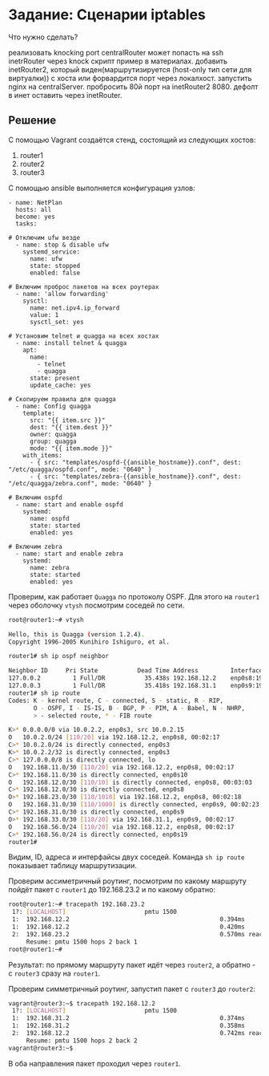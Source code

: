 # Задание: Сценарии iptables


Что нужно сделать?

реализовать knocking port
centralRouter может попасть на ssh inetrRouter через knock скрипт
пример в материалах.
добавить inetRouter2, который виден(маршрутизируется (host-only тип сети для виртуалки)) с хоста или форвардится порт через локалхост.
запустить nginx на centralServer.
пробросить 80й порт на inetRouter2 8080.
дефолт в инет оставить через inetRouter.

## Решение

С помощью Vagrant создаётся стенд, состоящий из следующих хостов:
1. router1
2. router2
3. router3

С помощью ansible выполняется конфигурация узлов:
```
- name: NetPlan
  hosts: all
  become: yes
  tasks:

# Отключим ufw везде
  - name: stop & disable ufw
    systemd_service:
      name: ufw
      state: stopped
      enabled: false

# Включим проброс пакетов на всех роутерах
  - name: 'allow forwarding'
    sysctl:
      name: net.ipv4.ip_forward
      value: 1
      sysctl_set: yes

# Установим telnet и quagga на всех хостах
  - name: install telnet & quagga
    apt:
      name: 
        - telnet
        - quagga
      state: present
      update_cache: yes

# Скопируем правила для quagga
  - name: Config quagga
    template: 
      src: "{{ item.src }}"
      dest: "{{ item.dest }}"
      owner: quagga
      group: quagga
      mode: "{{ item.mode }}"
    with_items:
      - { src: "templates/ospfd-{{ansible_hostname}}.conf", dest: "/etc/quagga/ospfd.conf", mode: "0640" }
      - { src: "templates/zebra-{{ansible_hostname}}.conf", dest: "/etc/quagga/zebra.conf", mode: "0640" }

# Включим ospfd
  - name: start and enable ospfd
    systemd:
      name: ospfd
      state: started
      enabled: yes

# Включим zebra
  - name: start and enable zebra
    systemd:
      name: zebra
      state: started
      enabled: yes
```




Проверим, как работает `Quagga` по протоколу OSPF.
Для этого на `router1` через оболочку `vtysh` посмотрим соседей по сети.
```bash
root@router1:~# vtysh

Hello, this is Quagga (version 1.2.4).
Copyright 1996-2005 Kunihiro Ishiguro, et al.

router1# sh ip ospf neighbor

Neighbor ID     Pri State           Dead Time Address         Interface            RXmtL RqstL DBsmL
127.0.0.2         1 Full/DR           35.438s 192.168.12.2    enp0s8:192.168.12.1      0     0     0
127.0.0.3         1 Full/DR           35.418s 192.168.31.1    enp0s9:192.168.31.2      0     0     0
router1# sh ip route
Codes: K - kernel route, C - connected, S - static, R - RIP,
       O - OSPF, I - IS-IS, B - BGP, P - PIM, A - Babel, N - NHRP,
       > - selected route, * - FIB route

K>* 0.0.0.0/0 via 10.0.2.2, enp0s3, src 10.0.2.15
O   10.0.2.0/24 [110/20] via 192.168.12.2, enp0s8, 00:02:17
C>* 10.0.2.0/24 is directly connected, enp0s3
K>* 10.0.2.2/32 is directly connected, enp0s3
C>* 127.0.0.0/8 is directly connected, lo
O   192.168.11.0/30 [110/20] via 192.168.12.2, enp0s8, 00:02:17
C>* 192.168.11.0/30 is directly connected, enp0s10
O   192.168.12.0/30 [110/10] is directly connected, enp0s8, 00:03:03
C>* 192.168.12.0/30 is directly connected, enp0s8
O>* 192.168.23.0/30 [110/1010] via 192.168.12.2, enp0s8, 00:02:18
O   192.168.31.0/30 [110/1000] is directly connected, enp0s9, 00:02:23
C>* 192.168.31.0/30 is directly connected, enp0s9
O>* 192.168.33.0/30 [110/20] via 192.168.31.1, enp0s9, 00:02:17
O   192.168.56.0/24 [110/20] via 192.168.12.2, enp0s8, 00:02:17
C>* 192.168.56.0/24 is directly connected, enp0s19
router1# 
```
Видим, ID, адреса и интерфайсы двух соседей.
Команда `sh ip route` показывает таблицу маршрутизации.


Проверим ассиметричный роутинг, посмотрим по какому маршруту пойдёт пакет с `router1` до 192.168.23.2 и по какому обратно:
```bash
root@router1:~# tracepath 192.168.23.2
 1?: [LOCALHOST]                      pmtu 1500
 1:  192.168.12.2                                          0.394ms 
 1:  192.168.12.2                                          0.420ms 
 2:  192.168.23.2                                          0.570ms reached
     Resume: pmtu 1500 hops 2 back 1 
root@router1:~# 
```
Результат: по прямому маршруту пакет идёт через `router2`, а обратно - с `router3` сразу на `router1`.


Проверим симметричный роутинг, запустип пакет с `router3` до `router2`:
```bash
vagrant@router3:~$ tracepath 192.168.12.2
 1?: [LOCALHOST]                      pmtu 1500
 1:  192.168.31.2                                          0.374ms 
 1:  192.168.31.2                                          0.358ms 
 2:  192.168.12.2                                          0.742ms reached
     Resume: pmtu 1500 hops 2 back 2 
vagrant@router3:~$ 
```
В оба направления пакет проходил через `router1`.